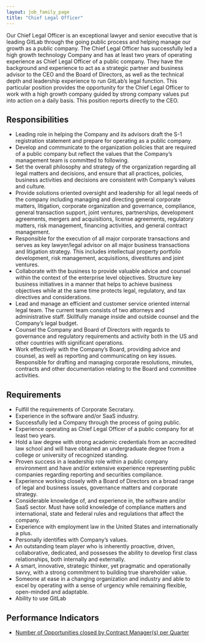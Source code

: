 ```yaml
---
layout: job_family_page
title: "Chief Legal Officer"
---
```


Our Chief Legal Officer is an exceptional lawyer and senior executive that is leading GitLab through the going public process and helping manage our growth as a public company. The Chief Legal Officer has successfully led a high growth technology Company and has at least two years of operating experience as Chief Legal Officer of a public company.  They have the background and experience to act as a strategic partner and business advisor to the CEO and the Board of Directors, as well as the technical depth and leadership experience to run GitLab’s legal function. This particular position provides the opportunity for the Chief Legal Officer to work with a high growth company guided by strong company values put into action on a daily basis. This position reports directly to the CEO.

## Responsibilities
- Leading role in helping the Company and its advisors draft the S-1 registration statement and prepare for operating as a public company.
- Develop and communicate to the organization policies that are required of a public company but reflect the values that the Company’s management team is committed to following.
- Set the overall philosophy and strategy of the organization regarding all legal matters and decisions, and ensure that all practices, policies, business activities and decisions are consistent with Company’s values and culture.
- Provide solutions oriented oversight and leadership for all legal needs of the company including managing and directing general corporate matters, litigation, corporate organization and governance, compliance, general transaction support, joint ventures, partnerships, development agreements, mergers and acquisitions, license agreements, regulatory matters, risk management, financing activities, and general contract management.
- Responsible for the execution of all major corporate transactions and serves as key lawyer/legal advisor on all major business transactions and litigation strategy. This includes intellectual property portfolio development, risk management, acquisitions, divestitures and joint ventures.
- Collaborate with the business to provide valuable advice and counsel within the context of the enterprise level objectives. Structure key business initiatives in a manner that helps to achieve business objectives while at the same time protects legal, regulatory, and tax directives and considerations.
- Lead and manage an efficient and customer service oriented internal legal team. The current team consists of two attorneys and administrative staff. Skillfully manage inside and outside counsel and the Company’s legal budget.
- Counsel the Company and Board of Directors with regards to governance and regulatory requirements and activity both in the US and other countries with significant operations.
- Work effectively with the Company’s Board, providing advice and counsel, as well as reporting and communicating on key issues. Responsible for drafting and managing corporate resolutions, minutes, contracts and other documentation relating to the Board and committee activities.

## Requirements
- Fulfill the requirements of Corporate Secratary.
- Experience in the software and/or SaaS industry.
- Successfully led a Company through the process of going public.
- Experience operating as Chief Legal Officer of a public company for at least two years.
- Hold a law degree with strong academic credentials from an accredited law school and will have obtained an undergraduate degree from a college or university of recognized standing.
- Proven success in a leadership role within a public company environment and have and/or extensive experience representing public companies regarding reporting and securities compliance.
- Experience working closely with a Board of Directors on a broad range of legal and business issues, governance matters and corporate strategy.
- Considerable knowledge of, and experience in, the software and/or SaaS sector. Must have solid knowledge of compliance matters and international, state and federal rules and regulations that affect the company.
- Experience with employment law in the United States and internationally a plus.
- Personally identifies with Company’s values.
- An outstanding team player who is inherently proactive, driven, collaborative, dedicated, and possesses the ability to develop first class relationships, both internally and externally.
- A smart, innovative, strategic thinker, yet pragmatic and operationally savvy, with a strong commitment to building true shareholder value.
- Someone at ease in a changing organization and industry and able to excel by operating with a sense of urgency while remaining flexible, open-minded and adaptable.
- Ability to use GitLab

## Performance Indicators
- [Number of Opportunities closed by Contract Manager(s) per Quarter](/handbook/legal/#number-of-opportunities-closed-by-contract-managers-per-quarter--66)
